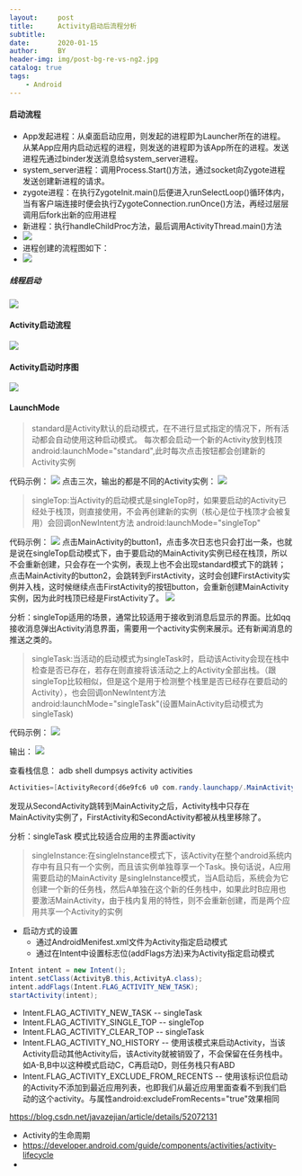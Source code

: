 ```yaml
---
layout:     post
title:      Activity启动后流程分析
subtitle:   
date:       2020-01-15
author:     BY
header-img: img/post-bg-re-vs-ng2.jpg
catalog: true
tags:
    - Android
---
```



#### 启动流程
* App发起进程：从桌面启动应用，则发起的进程即为Launcher所在的进程。从某App应用内启动远程的进程，则发送的进程即为该App所在的进程。发送进程先通过binder发送消息给system_server进程。
* system_server进程：调用Process.Start()方法，通过socket向Zygote进程发送创建新进程的请求。
* zygote进程：在执行ZygoteInit.main()后便进入runSelectLoop()循环体内，当有客户端连接时便会执行ZygoteConnection.runOnce()方法，再经过层层调用后fork出新的应用进程
* 新进程：执行handleChildProc方法，最后调用ActivityThread.main()方法
* ![](../img/进程启动.jpg)
* 进程创建的流程图如下：
* ![](../img/process-create.jpg)

##### 线程启动
![](../img/thread_start.jpg)

#### Activity启动流程
![](../img/activity_start_structure.png)
#### Activity启动时序图
![](../img/activity_start_sequence.png)

#### LaunchMode
> standard是Activity默认的启动模式，在不进行显式指定的情况下，所有活动都会自动使用这种启动模式。
> 每次都会启动一个新的Activity放到栈顶
> android:launchMode="standard",此时每次点击按钮都会创建新的Activity实例

代码示例：
![](../img/standard.png)
点击三次，输出的都是不同的Activity实例：
![](../img/standard_output.png)

> singleTop:当Activity的启动模式是singleTop时，如果要启动的Activity已经处于栈顶，则直接使用，不会再创建新的实例（核心是位于栈顶才会被复用）会回调onNewIntent方法
> android:launchMode="singleTop"

代码示例：
![](../img/singleTop.png)
点击MainActivity的button1，点击多次日志也只会打出一条，也就是说在singleTop启动模式下，由于要启动的MainActivity实例已经在栈顶，所以不会重新创建，只会存在一个实例，表现上也不会出现standard模式下的跳转；点击MainActivity的button2，会跳转到FirstActivity，这时会创建FirstActivity实例并入栈，这时候继续点击FirstActivity的按钮button，会重新创建MainActivity实例，因为此时栈顶已经是FirstActivity了。
![](../img/singleTop_output.png)


分析：singleTop适用的场景，通常比较适用于接收到消息后显示的界面。比如qq接收消息弹出Activity消息界面，需要用一个activity实例来展示。还有新闻消息的推送之类的。


> singleTask:当活动的启动模式为singleTask时，启动该Activity会现在栈中检查是否已存在，若存在则直接将该活动之上的Activity全部出栈。（跟singleTop比较相似，但是这个是用于检测整个栈里是否已经存在要启动的Activity），也会回调onNewIntent方法
> android:launchMode="singleTask"(设置MainActivity启动模式为singleTask)

代码示例：
![](../img/singleTask.png)

输出：
![](../img/singleTask_output.png)


查看栈信息：
adb shell dumpsys activity activities

```Java
Activities=[ActivityRecord{d6e9fc6 u0 com.randy.launchapp/.MainActivity t4568}]
```
发现从SecondActivity跳转到MainActivity之后，Activity栈中只存在MainActivity实例了，FirstActivity和SecondActivity都被从栈里移除了。


分析：singleTask 模式比较适合应用的主界面activity

> singleInstance:在singleInstance模式下，该Activity在整个android系统内存中有且只有一个实例，而且该实例单独尊享一个Task。换句话说，A应用需要启动的MainActivity 是singleInstance模式，当A启动后，系统会为它创建一个新的任务栈，然后A单独在这个新的任务栈中，如果此时B应用也要激活MainActivity，由于栈内复用的特性，则不会重新创建，而是两个应用共享一个Activity的实例

* 启动方式的设置
  * 通过AndroidMenifest.xml文件为Activity指定启动模式
  * 通过在Intent中设置标志位(addFlags方法)来为Activity指定启动模式

```java
Intent intent = new Intent();
intent.setClass(ActivityB.this,ActivityA.class);
intent.addFlags(Intent.FLAG_ACTIVITY_NEW_TASK);
startActivity(intent);
```

  * Intent.FLAG_ACTIVITY_NEW_TASK -- singleTask
  * Intent.FLAG_ACTIVITY_SINGLE_TOP -- singleTop
  * Intent.FLAG_ACTIVITY_CLEAR_TOP  -- singleTask
  * Intent.FLAG_ACTIVITY_NO_HISTORY  --  使用该模式来启动Activity，当该Activity启动其他Activity后，该Activity就被销毁了，不会保留在任务栈中。如A-B,B中以这种模式启动C，C再启动D，则任务栈只有ABD
  * Intent.FLAG_ACTIVITY_EXCLUDE_FROM_RECENTS  -- 使用该标识位启动的Activity不添加到最近应用列表，也即我们从最近应用里面查看不到我们启动的这个activity。与属性android:excludeFromRecents="true"效果相同

https://blog.csdn.net/javazejian/article/details/52072131


* Activity的生命周期
* https://developer.android.com/guide/components/activities/activity-lifecycle
* 